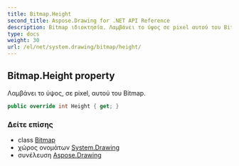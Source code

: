 ```yaml
---
title: Bitmap.Height
second_title: Aspose.Drawing for .NET API Reference
description: Bitmap ιδιοκτησία. Λαμβάνει το ύψος σε pixel αυτού του Bitmap.
type: docs
weight: 30
url: /el/net/system.drawing/bitmap/height/
---
```

## Bitmap.Height property

Λαμβάνει το ύψος, σε pixel, αυτού του Bitmap.

```csharp
public override int Height { get; }
```

### Δείτε επίσης

* class [Bitmap](../)
* χώρος ονομάτων [System.Drawing](../../bitmap/)
* συνέλευση [Aspose.Drawing](../../../)


